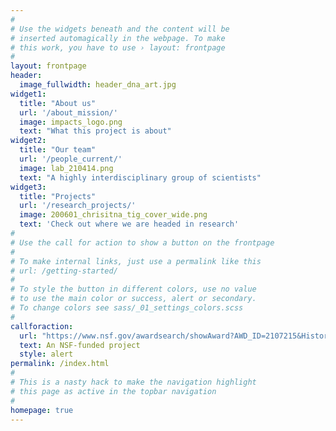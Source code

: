 ```yaml
---
#
# Use the widgets beneath and the content will be
# inserted automagically in the webpage. To make
# this work, you have to use › layout: frontpage
#
layout: frontpage
header:
  image_fullwidth: header_dna_art.jpg
widget1:
  title: "About us"
  url: '/about_mission/'
  image: impacts_logo.png
  text: "What this project is about"
widget2:
  title: "Our team"
  url: '/people_current/'
  image: lab_210414.png
  text: "A highly interdisciplinary group of scientists"
widget3:
  title: "Projects"
  url: '/research_projects/'
  image: 200601_chrisitna_tig_cover_wide.png
  text: 'Check out where we are headed in research'
#
# Use the call for action to show a button on the frontpage
#
# To make internal links, just use a permalink like this
# url: /getting-started/
#
# To style the button in different colors, use no value
# to use the main color or success, alert or secondary.
# To change colors see sass/_01_settings_colors.scss
#
callforaction:
  url: "https://www.nsf.gov/awardsearch/showAward?AWD_ID=2107215&HistoricalAwards=false"
  text: An NSF-funded project
  style: alert
permalink: /index.html
#
# This is a nasty hack to make the navigation highlight
# this page as active in the topbar navigation
#
homepage: true
---
```

